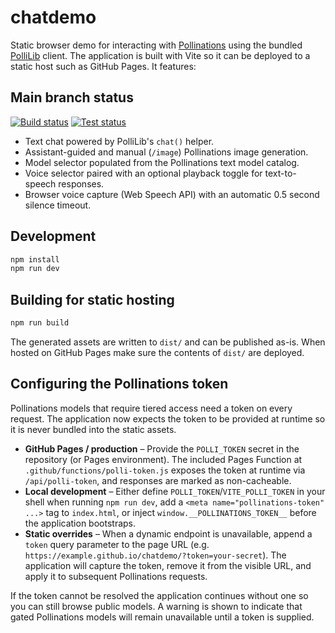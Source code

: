 # chatdemo

Static browser demo for interacting with [Pollinations](https://pollinations.ai) using the bundled
[PolliLib](./Libs/pollilib/) client. The application is built with Vite so it can be deployed to a
static host such as GitHub Pages. It features:

## Main branch status

[![Build status](https://github.com/Unity-Lab-AI/chatdemo/actions/workflows/main.yml/badge.svg?branch=main&job=Build%20and%20Upload%20Artifacts)](https://github.com/Unity-Lab-AI/chatdemo/actions/workflows/main.yml)
[![Test status](https://github.com/Unity-Lab-AI/chatdemo/actions/workflows/main.yml/badge.svg?branch=main&job=Run%20Tests)](https://github.com/Unity-Lab-AI/chatdemo/actions/workflows/main.yml)

- Text chat powered by PolliLib's `chat()` helper.
- Assistant-guided and manual (`/image`) Pollinations image generation.
- Model selector populated from the Pollinations text model catalog.
- Voice selector paired with an optional playback toggle for text-to-speech responses.
- Browser voice capture (Web Speech API) with an automatic 0.5 second silence timeout.

## Development

```bash
npm install
npm run dev
```

## Building for static hosting

```bash
npm run build
```

The generated assets are written to `dist/` and can be published as-is. When hosted on GitHub Pages
make sure the contents of `dist/` are deployed.

## Configuring the Pollinations token

Pollinations models that require tiered access need a token on every request. The application now
expects the token to be provided at runtime so it is never bundled into the static assets.

- **GitHub Pages / production** – Provide the `POLLI_TOKEN` secret in the repository (or Pages
  environment). The included Pages Function at `.github/functions/polli-token.js` exposes the token
  at runtime via `/api/polli-token`, and responses are marked as non-cacheable.
- **Local development** – Either define `POLLI_TOKEN`/`VITE_POLLI_TOKEN` in your shell when running
  `npm run dev`, add a `<meta name="pollinations-token" ...>` tag to `index.html`, or inject
  `window.__POLLINATIONS_TOKEN__` before the application bootstraps.
- **Static overrides** – When a dynamic endpoint is unavailable, append a `token` query parameter
  to the page URL (e.g. `https://example.github.io/chatdemo/?token=your-secret`). The application
  will capture the token, remove it from the visible URL, and apply it to subsequent Pollinations
  requests.

If the token cannot be resolved the application continues without one so you can still browse public
models. A warning is shown to indicate that gated Pollinations models will remain unavailable until a
token is supplied.
